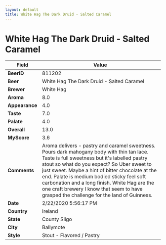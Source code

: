 ```yaml
---
layout: default
title: White Hag The Dark Druid - Salted Caramel
---
```


# White Hag The Dark Druid - Salted Caramel

| Field         | Value     |
|---------------|-----------|
| **BeerID** | 811202 |
| **Beer** | White Hag The Dark Druid - Salted Caramel |
| **Brewer** | White Hag |
| **Aroma** | 8.0 |
| **Appearance** | 4.0 |
| **Taste** | 7.0 |
| **Palate** | 4.0 |
| **Overall** | 13.0 |
| **MyScore** | 3.6 |
| **Comments** | Aroma delivers - pastry and caramel sweetness. Pours dark mahogany body with thin tan lace. Taste is full sweetness but it's labelled pastry stout so what do you expect? So Uber sweet to just sweet. Maybe a hint of bitter chocolate at the end. Palate is medium bodied sticky feel soft carbonation and a long finish. White Hag are the one craft brewery I know that seem to have grasped the challenge for the land of Guinness. |
| **Date** | 2/22/2020 5:56:17 PM |
| **Country** | Ireland |
| **State** | County Sligo |
| **City** | Ballymote |
| **Style** | Stout - Flavored / Pastry |
